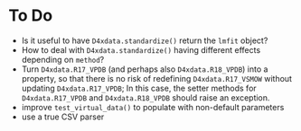 # To Do

* Is it useful to have `D4xdata.standardize()` return the `lmfit` object?
* How to deal with `D4xdata.standardize()` having different effects depending on `method`?
* Turn `D4xdata.R17_VPDB` (and perhaps also `D4xdata.R18_VPDB`) into a property, so that there is no risk of redefining `D4xdata.R17_VSMOW` without updating `D4xdata.R17_VPDB`; In this case, the setter methods for `D4xdata.R17_VPDB` and `D4xdata.R18_VPDB` should raise an exception.
* improve `test_virtual_data()` to populate with non-default parameters
* use a true CSV parser
